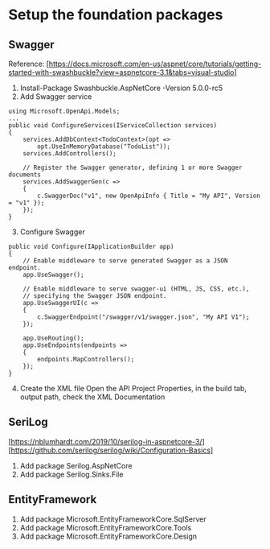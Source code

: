 ﻿# Setup the foundation packages


## Swagger
Reference: [https://docs.microsoft.com/en-us/aspnet/core/tutorials/getting-started-with-swashbuckle?view=aspnetcore-3.1&tabs=visual-studio]

1. Install-Package Swashbuckle.AspNetCore -Version 5.0.0-rc5
2. Add Swagger service
```
using Microsoft.OpenApi.Models;
...
public void ConfigureServices(IServiceCollection services)
{
    services.AddDbContext<TodoContext>(opt =>
        opt.UseInMemoryDatabase("TodoList"));
    services.AddControllers();

    // Register the Swagger generator, defining 1 or more Swagger documents
    services.AddSwaggerGen(c =>
    {
        c.SwaggerDoc("v1", new OpenApiInfo { Title = "My API", Version = "v1" });
    });
}
```
3. Configure Swagger
```
public void Configure(IApplicationBuilder app)
{
    // Enable middleware to serve generated Swagger as a JSON endpoint.
    app.UseSwagger();

    // Enable middleware to serve swagger-ui (HTML, JS, CSS, etc.),
    // specifying the Swagger JSON endpoint.
    app.UseSwaggerUI(c =>
    {
        c.SwaggerEndpoint("/swagger/v1/swagger.json", "My API V1");
    });

    app.UseRouting();
    app.UseEndpoints(endpoints =>
    {
        endpoints.MapControllers();
    });
}
```
4. Create the XML file
Open the API Project Properties, in the build tab, output path, check the XML Documentation


## SeriLog
[https://nblumhardt.com/2019/10/serilog-in-aspnetcore-3/]
[https://github.com/serilog/serilog/wiki/Configuration-Basics]


1. Add package Serilog.AspNetCore
2. Add package Serilog.Sinks.File


## EntityFramework
1. Add package Microsoft.EntityFrameworkCore.SqlServer
2. Add package Microsoft.EntityFrameworkCore.Tools
3. Add package Microsoft.EntityFrameworkCore.Design


